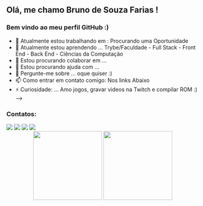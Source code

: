 <!---
BrunoSouzaFarias/BrunoSouzaFarias is a ✨ special ✨ repository because its `README.md` (this file) appears on your GitHub profile.
You can click the Preview link to take a look at your changes.
--->
## Olá, me chamo Bruno de Souza Farias ! 
### Bem vindo ao meu perfil GitHub :)

- 🔭 Atualmente estou trabalhando em : Procurando uma Oportunidade
- 🌱 Atualmente estou aprendendo ... Trybe/Faculdade - Full Stack - Front End - Back End - Ciências da Computação
- 👯 Estou procurando colaborar em ... 
- 🤔 Estou procurando ajuda com ...
- 💬 Pergunte-me sobre ... oque quiser :)
- 📫 Como entrar em contato comigo: Nos links Abaixo
- ⚡ Curiosidade: ... Amo jogos, gravar videos na Twitch e compilar ROM  :)
-->

### Contatos:

<div>
<a href="https://www.instagram.com/brusf13/" target="_blank"><img src="https://img.shields.io/badge/-Instagram-%23E4405F?style=for-the-badge&logo=instagram&logoColor=white" target="_blank"></a>
<a href="https://www.twitch.tv/dgkkcs" target="_blank"><img src="https://img.shields.io/badge/Twitch-9146FF?style=for-the-badge&logo=twitch&logoColor=white" target="_blank"></a>
<a href = "mailto:brunodesouzafarias@yahoo.com.br"><img src="https://img.shields.io/badge/Gmail-D14836?style=for-the-badge&logo=gmail&logoColor=white" target="_blank"></a>
<a href="https://www.linkedin.com/in/bruno-souza-farias" target="_blank"> <img src="https://img.shields.io/badge/-LinkedIn-%230077B5?style=for-the-badge&logo=linkedin&logoColor=white" target="_blank"></a>   
</div>


<!-- GITHUB STATUS -->
<div align="center">
  <img height="180em" src="https://github-readme-stats.vercel.app/api?username=BrunoSouzaFarias&show_icons=true&theme=dark&include_all_commits=true&count_private=true"/>
  <img height="180em" src="https://github-readme-stats.vercel.app/api/top-langs/?username=BrunoSouzaFarias&layout=compact&langs_count=10&theme=dark"/>

  <!-- TEMAS: dark, radical, merko, gruvbox, tokyonight, onedark, cobalt, synthwave, highcontrast, dracula -->
</div>

